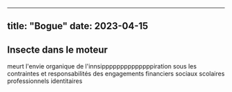 

---
title: "Bogue"
date: 2023-04-15
---

## Insecte dans le moteur


meurt l'envie organique de l'innsippppppppppppppiration  sous les contraintes et responsabilités des engagements financiers sociaux scolaires professionnels identitaires 

